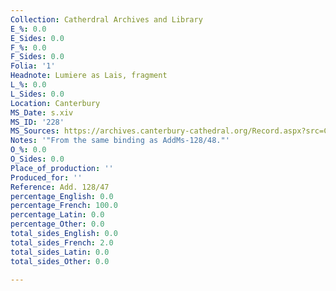 ```yaml
---
Collection: Catherdral Archives and Library
E_%: 0.0
E_Sides: 0.0
F_%: 0.0
F_Sides: 0.0
Folia: '1'
Headnote: Lumiere as Lais, fragment
L_%: 0.0
L_Sides: 0.0
Location: Canterbury
MS_Date: s.xiv
MS_ID: '228'
MS_Sources: https://archives.canterbury-cathedral.org/Record.aspx?src=CalmView.Catalog&id=CCA-DCc%2fAddMS%2f128/47
Notes: '"From the same binding as AddMs-128/48."'
O_%: 0.0
O_Sides: 0.0
Place_of_production: ''
Produced_for: ''
Reference: Add. 128/47
percentage_English: 0.0
percentage_French: 100.0
percentage_Latin: 0.0
percentage_Other: 0.0
total_sides_English: 0.0
total_sides_French: 2.0
total_sides_Latin: 0.0
total_sides_Other: 0.0

---
```

